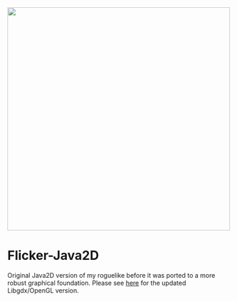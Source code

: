 <img src='http://galenscovell.github.io/css/pics/flicker.png' width=500px />

Flicker-Java2D
======

Original Java2D version of my roguelike before it was ported to a more robust graphical foundation. Please see <a href='https://github.com/galenscovell/Flicker-libgdx'>here</a> for the updated Libgdx/OpenGL version.


